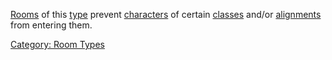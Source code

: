 [Rooms](:Category:_Rooms "wikilink") of this
[type](:Category:_Room_Types "wikilink") prevent
[characters](:Category:_Characters "wikilink") of certain
[classes](:Category:_Classes "wikilink") and/or
[alignments](Alignment "wikilink") from entering them.

[Category: Room Types](Category:_Room_Types "wikilink")
